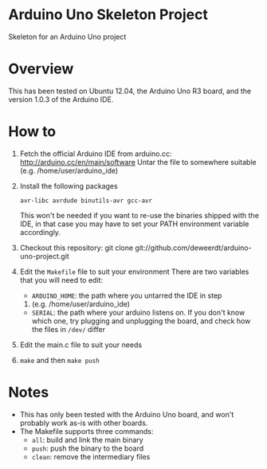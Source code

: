 Arduino Uno Skeleton Project
============================

Skeleton for an Arduino Uno project

Overview
========

This has been tested on Ubuntu 12.04, the Arduino Uno R3 board, and the
version 1.0.3 of the Arduino IDE.

How to
======

1. Fetch the official Arduino IDE from arduino.cc:
	<http://arduino.cc/en/main/software>
	Untar the file to somewhere suitable (e.g. /home/user/arduino_ide)
2. Install the following packages

	`avr-libc avrdude binutils-avr gcc-avr`

	This won't be needed if you want to re-use the binaries shipped
	with the IDE, in that case you may have to set your PATH
	environment variable accordingly.
3. Checkout this repository:
	git clone git://github.com/deweerdt/arduino-uno-project.git
4. Edit the `Makefile` file to suit your environment
	There are two variables that you will need to edit:
	* `ARDUINO_HOME`: the path where you untarred the IDE in step
	1) (e.g. /home/user/arduino_ide)
	* `SERIAL`: the path where your arduino listens on. If you
	don't know which one, try plugging and unplugging the board,
	and check how the files in `/dev/` differ
5. Edit the main.c file to suit your needs
6. `make` and then `make push`

Notes
=====

* This has only been tested with the Arduino Uno board, and won't probably
work as-is with other boards.
* The Makefile supports three commands:
	* `all`: build and link the main binary
	* `push`: push the binary to the board
	* `clean`: remove the intermediary files
